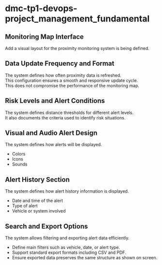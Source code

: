 # dmc-tp1-devops-project_management_fundamental

## Monitoring Map Interface

Add a visual layout for the proximity monitoring system is being defined.

## Data Update Frequency and Format

The system defines how often proximity data is refreshed.  
This configuration ensures a smooth and responsive update cycle.  
This does not compromise the performance of the monitoring map.

## Risk Levels and Alert Conditions

The system defines distance thresholds for different alert levels.  
It also documents the criteria used to identify risk situations.

## Visual and Audio Alert Design

The system defines how alerts will be displayed.

- Colors
- Icons
- Sounds

## Alert History Section

The system defines how alert history information is displayed.

- Date and time of the alert
- Type of alert
- Vehicle or system involved

## Search and Export Options

The system allows filtering and exporting alert data efficiently.

- Define main filters such as vehicle, date, or alert type.
- Support standard export formats including CSV and PDF.
- Ensure exported data preserves the same structure as shown on screen.
